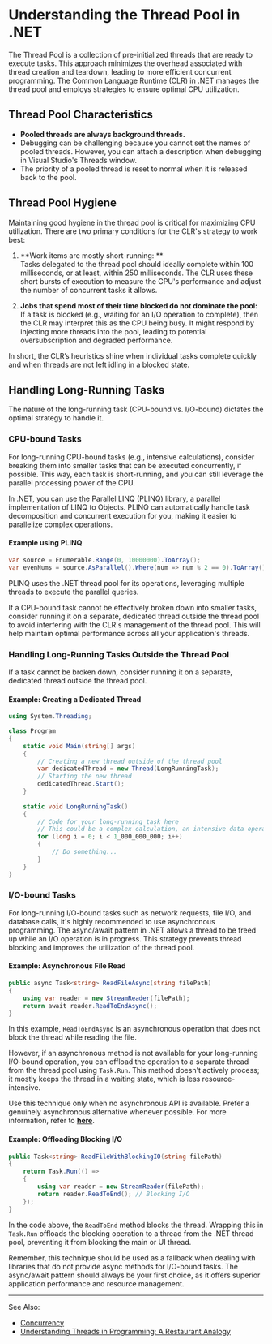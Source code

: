 # Understanding the Thread Pool in .NET

The Thread Pool is a collection of pre-initialized threads that are ready to execute tasks. This approach minimizes the
overhead associated with thread creation and teardown, leading to more efficient concurrent programming. The Common
Language Runtime (CLR) in .NET manages the thread pool and employs strategies to ensure optimal CPU utilization.

## Thread Pool Characteristics

- **Pooled threads are always background threads.**
- Debugging can be challenging because you cannot set the names of pooled threads. However, you can attach a description
  when debugging in Visual Studio's Threads window.
- The priority of a pooled thread is reset to normal when it is released back to the pool.

## Thread Pool Hygiene

Maintaining good hygiene in the thread pool is critical for maximizing CPU utilization. There are two primary conditions
for the CLR's strategy to work best:

1. **Work items are mostly short-running: **  
   Tasks delegated to the thread pool should ideally complete within 100 milliseconds, or at least, within 250
   milliseconds. The CLR uses these short bursts of execution to measure the CPU's performance and adjust the number of
   concurrent tasks it allows.

2. **Jobs that spend most of their time blocked do not dominate the pool:**  
   If a task is blocked (e.g., waiting for an I/O operation to complete), then the CLR may interpret this as the CPU
   being busy. It might respond by injecting more threads into the pool, leading to potential oversubscription and
   degraded performance.

In short, the CLR’s heuristics shine when individual tasks complete quickly and when threads are not left idling in a
blocked state.

## Handling Long-Running Tasks

The nature of the long-running task (CPU-bound vs. I/O-bound) dictates the optimal strategy to handle it.

### CPU-bound Tasks

For long-running CPU-bound tasks (e.g., intensive calculations), consider breaking them into smaller tasks that can be
executed concurrently, if possible. This way, each task is short-running, and you can still leverage the
parallel processing power of the CPU.

In .NET, you can use the Parallel LINQ (PLINQ) library, a parallel implementation of LINQ to Objects. PLINQ can
automatically handle task decomposition and concurrent execution for you, making it easier to parallelize complex
operations.

#### Example using PLINQ

```C#
var source = Enumerable.Range(0, 10000000).ToArray();
var evenNums = source.AsParallel().Where(num => num % 2 == 0).ToArray();
```

PLINQ uses the .NET thread pool for its operations, leveraging multiple threads to execute the parallel queries.

If a CPU-bound task cannot be effectively broken down into smaller tasks, consider running it on a separate, dedicated
thread outside the thread pool to avoid interfering with the CLR's management of the thread pool. This will help
maintain optimal performance across all your application's threads.

### Handling Long-Running Tasks Outside the Thread Pool

If a task cannot be broken down, consider running it on a separate, dedicated thread outside the thread pool.

#### Example: Creating a Dedicated Thread

```C#
using System.Threading;

class Program
{
    static void Main(string[] args)
    {
        // Creating a new thread outside of the thread pool
        var dedicatedThread = new Thread(LongRunningTask);
        // Starting the new thread
        dedicatedThread.Start();
    }
    
    static void LongRunningTask()
    {
        // Code for your long-running task here
        // This could be a complex calculation, an intensive data operation, etc.
        for (long i = 0; i < 1_000_000_000; i++)
        {
            // Do something...
        }
    }
}
```

### I/O-bound Tasks

For long-running I/O-bound tasks such as network requests, file I/O, and database calls, it's highly recommended to
use asynchronous programming. The async/await pattern in .NET allows a thread to be freed up while an I/O operation
is in progress. This strategy prevents thread blocking and improves the utilization of the thread pool.

#### Example: Asynchronous File Read

```C#
public async Task<string> ReadFileAsync(string filePath)
{
    using var reader = new StreamReader(filePath);
    return await reader.ReadToEndAsync();
}
```

In this example, `ReadToEndAsync` is an asynchronous operation that does not block the thread while reading the file.

However, if an asynchronous method is not available for your long-running I/O-bound operation, you can offload the
operation to a separate thread from the thread pool using `Task.Run`. This method doesn't actively process; it mostly
keeps the thread in a waiting state, which is less resource-intensive.

Use this technique only when no asynchronous API is available. Prefer a genuinely asynchronous alternative whenever
possible. For more information, refer to [**here**](Concurrency.md#proper-usage-of-task-run).

#### Example: Offloading Blocking I/O

```C#
public Task<string> ReadFileWithBlockingIO(string filePath)
{
    return Task.Run(() =>
    {
        using var reader = new StreamReader(filePath);
        return reader.ReadToEnd(); // Blocking I/O
    });
}
```

In the code above, the `ReadToEnd` method blocks the thread. Wrapping this in `Task.Run` offloads the blocking operation
to a thread from the .NET thread pool, preventing it from blocking the main or UI thread.

Remember, this technique should be used as a fallback when dealing with libraries that do not provide async methods for
I/O-bound tasks. The async/await pattern should always be your first choice, as it offers superior application
performance and resource management.

---
See Also:
- [Concurrency](Concurrency.md)
- [Understanding Threads in Programming: A Restaurant Analogy](Understanding-Threads-in-Programming-A-Restaurant-Analogy.md)